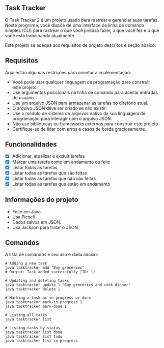 ## Task Tracker

O Task Tracker 2 é um projeto usado para rastrear e gerenciar suas tarefas. Neste programa, você dispõe de uma interface de linha de comando simples (CLI) para rastrear o que você precisa fazer, o que você fez e o que você está trabalhando atualmente.

Este projeto se adequa aos requisitos de projeto descritos e seção abaixo.

## Requisitos

Aqui estão algumas restrições para orientar a implementação:

- Você pode usar qualquer linguagem de programação para construir este projeto.
- Use argumentos posicionais na linha de comando para aceitar entradas de usuário.
- Use um arquivo JSON para armazenar as tarefas no diretório atual.
- O arquivo JSON deve ser criado se não existir.
- Use o módulo de sistema de arquivos nativo da sua linguagem de programação para interagir com o arquivo JSON.
- Não use bibliotecas ou frameworks externos para construir este projeto.
- Certifique-se de lidar com erros e casos de borda graciosamente.


## Funcionalidades

- [x] Adicionar, atualizar e excluir tarefas
- [x] Marcar uma tarefa como em andamento ou feito
- [x] Listar todas as tarefas
- [x] Listar todas as tarefas que são feitas
- [x] Listar todas as tarefas que não são feitas
- [x] Listar todas as tarefas que estão em andamento

## Informações do projeto

- Feito em Java.
- Usa Picocli
- Dados salvos em JSON.
- Usa Jackson para tratar o JSON.

## Comandos

A lista de comandos e seu uso é dada abaixo:

```shell
# Adding a new task
java tasktracker add "Buy groceries"
# Output: Task added successfully (ID: 1)

# Updating and deleting tasks
java tasktracker update 1 "Buy groceries and cook dinner"
java tasktracker delete 1

# Marking a task as in progress or done
java tasktracker mark-in-progress 1
java tasktracker mark-done 1

# Listing all tasks
java tasktracker list

# Listing tasks by status
java tasktracker list done
java tasktracker list todo
java tasktracker list in-progress
```
